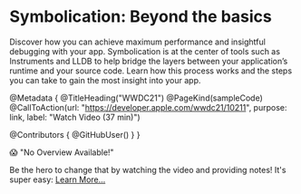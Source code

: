 # Symbolication: Beyond the basics

Discover how you can achieve maximum performance and insightful debugging with your app. Symbolication is at the center of tools such as Instruments and LLDB to help bridge the layers between your application’s runtime and your source code. Learn how this process works and the steps you can take to gain the most insight into your app.

@Metadata {
   @TitleHeading("WWDC21")
   @PageKind(sampleCode)
   @CallToAction(url: "https://developer.apple.com/wwdc21/10211", purpose: link, label: "Watch Video (37 min)")

   @Contributors {
      @GitHubUser(<replace this with your GitHub handle>)
   }
}

😱 "No Overview Available!"

Be the hero to change that by watching the video and providing notes! It's super easy:
 [Learn More…](https://wwdcnotes.github.io/WWDCNotes/documentation/wwdcnotes/contributing)
